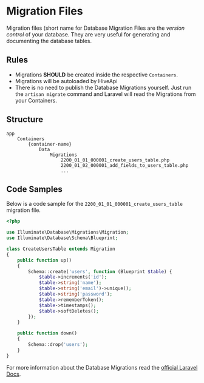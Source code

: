 # Migration Files

Migration files (short name for Database Migration Files are the _version control_ of your database. They are very 
useful for generating and documenting the database tables.

## Rules

- Migrations **SHOULD** be created inside the respective `Containers`.
- Migrations will be autoloaded by HiveApi
- There is no need to publish the Database Migrations yourself. Just run the `artisan migrate` command and Laravel 
will read the Migrations from your Containers.

## Structure

```shell
app
    Containers
        {container-name}
            Data
                Migrations
                    2200_01_01_000001_create_users_table.php
                    2200_01_02_000001_add_fields_to_users_table.php
                    ...
```

## Code Samples

Below is a code sample for the  `2200_01_01_000001_create_users_table` migration file.

```php
<?php

use Illuminate\Database\Migrations\Migration;
use Illuminate\Database\Schema\Blueprint;

class CreateUsersTable extends Migration
{
    public function up()
    {
        Schema::create('users', function (Blueprint $table) {
            $table->increments('id');
            $table->string('name');
            $table->string('email')->unique();
            $table->string('password');
            $table->rememberToken();
            $table->timestamps();
            $table->softDeletes();
        });
    }

    public function down()
    {
        Schema::drop('users');
    }
}
```

For more information about the Database Migrations read the [official Laravel Docs](https://laravel.com/docs/master/migrations).
